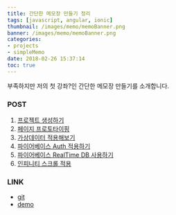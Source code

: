 ```yaml
---
title: 간단한 메모장 만들기 정리
tags: [javascript, angular, ionic]
thumbnail: /images/memo/memoBanner.png
banner: /images/memo/memoBanner.png
categories:
- projects
- simpleMemo
date: 2018-02-26 15:37:14
toc: true
---
```


부족하지만 저의 첫 강좌?인 간단한 메모장 만들기를 소개합니다.

<!-- more -->

### POST

1. [프로젝트 생성하기](/2017/10/03/project-make-simple-memo-1)
1. [페이지 프로토타이핑](/2017/10/03/project-make-simple-memo-2)
1. [가상데이터 적용해보기](/2017/10/03/project-make-simple-memo-3)
1. [파이어베이스 Auth 적용하기](/2017/10/03/project-make-simple-memo-4)
1. [파이어베이스 RealTime DB 사용하기](/2017/10/03/project-make-simple-memo-5)
1. [인피니티 스크롤 적용](/2017/10/03/project-make-simple-memo-6)

### LINK

* [git](https://github.com/ddalpange/simple-memo)
* [demo](https://simple-memo-89b56.firebaseapp.com/)
<!--stackedit_data:
eyJoaXN0b3J5IjpbMzYzMjk2NTU4XX0=
-->